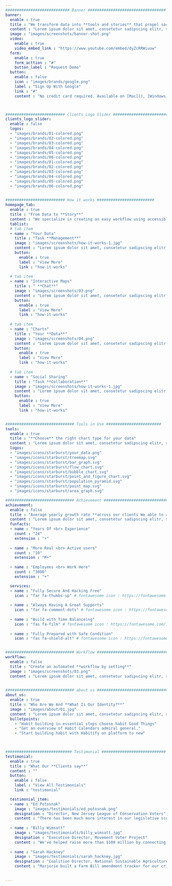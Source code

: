 ```yaml
---
############################ Banner ##################################
banner:
  enable : true
  title : "We transform data into **tools and stories** that propel social change."
  content : "Lorem ipsum dolor sit amet, consetetur sadipscing elitr, seddiam nonumy eirmod tempor invidunt ut labore et dolore magna"
  image : "images/screenshots/banner-shot.png"
  video:
    enable : true
    video_embed_link : "https://www.youtube.com/embed/dyZcRRWiuuw"
  form:
    enable : true
    form_acttion : "#"
    button_label : "Request Demo"
  button:
    enable : false
    icon : "images/brands/google.png"
    label : "Sign Up With Google"
    link : "#"
    content : "No credit card required. Available on [Mac](), [Windows](), [iOS](), & [Android]()"



########################## Clients Logo Slider #########################
clients_logo_slider:
  enable : false
  logos:
  - "images/brands/01-colored.png"
  - "images/brands/02-colored.png"
  - "images/brands/03-colored.png"
  - "images/brands/04-colored.png"
  - "images/brands/05-colored.png"
  - "images/brands/06-colored.png"
  - "images/brands/01-colored.png"
  - "images/brands/02-colored.png"
  - "images/brands/03-colored.png"
  - "images/brands/04-colored.png"
  - "images/brands/05-colored.png"
  - "images/brands/06-colored.png"
  

########################## How it works #########################
homepage_tab:
  enable : true
  title : "From Data to **Story**"
  content : "We specialize in creating an easy workflow using accessible tools"
  tablist:
  # tab item
  - name : "Your Data"
    title : "Task **Management**"
    image : "images/screenshots/how-it-works-1.jpg"
    content : "Lorem ipsum dolor sit amet, consetetur sadipscing elitr, sed diam nonumy eirmod tempor invidunt ut labore et dolore magna aliquyam erat sed. At vero eos et accusam et justo duo dolores et ea rebum satet"
    button:
      enable : true
      label : "View More"
      link : "how-it-works"
      
  # tab item
  - name : "Interactive Maps"
    title : " **Chat**"
    image : "images/screenshots/03.png"
    content : "Lorem ipsum dolor sit amet, consetetur sadipscing elitr, sed diam nonumy eirmod tempor invidunt ut labore et dolore magna aliquyam erat sed. At vero eos et accusam et justo duo dolores et ea rebum satet"
    button:
      enable : true
      label : "View More"
      link : "how-it-works"
      
  # tab item
  - name : "Charts"
    title : "Your **Data**"
    image : "images/screenshots/04.png"
    content : "Lorem ipsum dolor sit amet, consetetur sadipscing elitr, sed diam nonumy eirmod tempor invidunt ut labore et dolore magna aliquyam erat sed. At vero eos et accusam et justo duo dolores et ea rebum satet"
    button:
      enable : true
      label : "View More"
      link : "how-it-works"
      
  # tab item
  - name : "Social Sharing"
    title : "Task **Collaboration**"
    image : "images/screenshots/how-it-works-1.jpg"
    content : "Lorem ipsum dolor sit amet, consetetur sadipscing elitr, sed diam nonumy eirmod tempor invidunt ut labore et dolore magna aliquyam erat sed. At vero eos et accusam et justo duo dolores et ea rebum satet"
    button:
      enable : true
      label : "View More"
      link : "how-it-works"


############################## Tools in Use ########################
tools:
  enable : true
  title : "**Choose** the right chart type for your data"
  content : "Lorem ipsum dolor sit amet, consetetur sadipscing elitr, sed diam nonumy eirmod tempor invidunt ut labore et dolore magna aliquyam erat sed."
  logos:
  - "images/icons/starburst/your_data.png"
  - "images/icons/starburst/treemap.svg"
  - "images/icons/starburst/bar_graph.svg"
  - "images/icons/starburst/flow_chart.svg"
  - "images/icons/starburst/bubble_chart.svg"
  - "images/icons/starburst/point_and_figure_chart.svg"
  - "images/icons/starburst/population_pyramid.svg"
  - "images/icons/starburst/point_map.svg"
  - "images/icons/starburst/area_graph.svg"

############################## Achievement ##############################
achievement:
  enable : false
  title : "Average yearly growth rate **across our clients We able to achieve**"
  content : "Lorem ipsum dolor sit amet, consetetur sadipscing elitr, sed diam nonumy eirmod tempor invidunt ut labore et dolore magna aliquyam erat sed. At vero eos et"
  funfacts:
  - name : "Years Of <br> Experience"
    count : "24"
    extension : "+"
    
  - name : "More Real <br> Active users"
    count : "10"
    extension : "M+"
    
  - name : "Employees <br> Work Here"
    count : "3000"
    extension : "+"

  services:
  - name : "Fully Secure And Hacking Free"
    icon : "far fa-thumbs-up" # fontawesome icon : https://fontawesome.com/icons
    
  - name : "Always Having A Great Supports"
    icon : "far fa-comment-dots" # fontawesome icon : https://fontawesome.com/icons
    
  - name : "Build with Time Balanceing"
    icon : "fas fa-film" # fontawesome icon : https://fontawesome.com/icons
    
  - name : "Fully Prepared with Safe Condition"
    icon : "fas fa-shield-alt" # fontawesome icon : https://fontawesome.com/icons


############################## Workflow ################################
workflow:
  enable : false
  title : "Create an automated **workflow by setting**"
  image : "images/screenshots/03.png"
  content : "Lorem ipsum dolor sit amet, consetetur sadipscing elitr, sed diam nonumy eirmod tempor invidunt ut labore et dolore magna aliquyam erat sed."
  

############################## about us ################################
about_us:
  enable : true
  title : "Who Are We And **What Is Our Identity?**"
  image : "images/about/01.jpg"
  content : "Lorem ipsum dolor sit amet, consetetur sadipscing elitr, sed diam nonumy eirmod tempor invidunt ut labore et dolore magna aliquyam erat sed. At vero eos et accusam et justo duo dolores"
  bulletpoints:
    - "Habit building in essential steps choose habit Good Things"
    - "Get an overview of Habit Calendars admiral general."
    - "Start building habit with Habitify on platform to new"

    

############################# Testimonial ############################
testimonial:
  enable : true
  title : "What Our **Clients say**"
  content : ""
  button:
    enable : false
    label : "View All Testimonials"
    link : "testimonial"

  testimonial_item:
  - name : "Ed Potosnak"
    image : "images/testimonials/ed_potosnak.png"
    designation : "Director, New Jersey League of Conservation Voters"
    content : "There has been much more interest in our legislative scorecard now that it's an interactive map. We all enjoy working with Marjorie, and will continue to include the map in our biennial scorecard. "
    
  - name : "Billy Wimsatt"
    image : "images/testimonials/billy_wimsatt.jpg"
    designation : "Executive Director, Movement Voter Project"
    content : "We've helped raise more than $100 million by connecting donors with more than 500 local movement vote groups. We started with a small website, and a map on the homepage by Roswell&nbsp;Infographics that declared our intentions."
    
  - name : "Sarah Hackney"
    image : "images/testimonials/sarah_hackney.jpg"
    designation : "Coalition Director, National Sustainable Agriculture Coalition"
    content : "Marjorie built a Farm Bill amendment tracker for our critical issues, and updated it each time there was a roll call vote. Then she showed us how we could maintain the chart ourselves. We'll do this again for the next Farm Bill."
    

---
```

